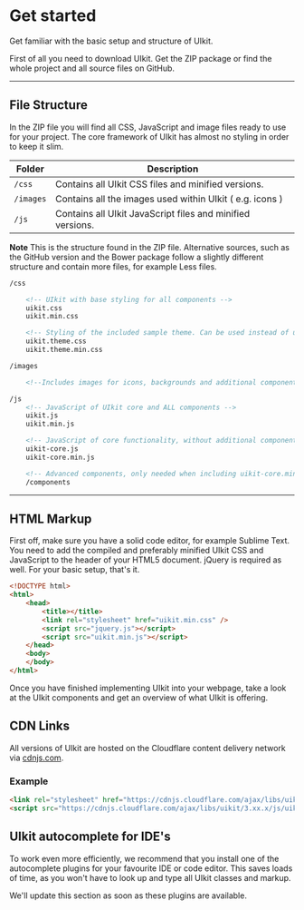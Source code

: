 # Get started

<p class="uk-text-lead">Get familiar with the basic setup and structure of UIkit.</p>

First of all you need to download UIkit. Get the ZIP package or find the whole project and all source files on GitHub.

***

## File Structure

In the ZIP file you will find all CSS, JavaScript and image files ready to use for your project. The core framework of UIkit has almost no styling in order to keep it slim.

| Folder    | Description |
| --------- | --- |
| `/css`    | Contains all UIkit CSS files and minified versions. |
| `/images` | Contains all the images used within UIkit ( e.g. icons ) |
| `/js`     | Contains all UIkit JavaScript files and minified versions. |

**Note** This is the structure found in the ZIP file. Alternative sources, such as the GitHub version and the Bower package follow a slightly different structure and contain more files, for example Less files.

```html
/css

    <!-- UIkit with base styling for all components -->
    uikit.css
    uikit.min.css

    <!-- Styling of the included sample theme. Can be used instead of uikit.css -->
    uikit.theme.css
    uikit.theme.min.css

/images

    <!--Includes images for icons, backgrounds and additional components -->

/js
    <!-- JavaScript of UIkit core and ALL components -->
    uikit.js
    uikit.min.js

    <!-- JavaScript of core functionality, without additional components -->
    uikit-core.js
    uikit-core.min.js

    <!-- Advanced components, only needed when including uikit-core.min.js -->
    /components
```

***

## HTML Markup

First off, make sure you have a solid code editor, for example Sublime Text. You need to add the compiled and preferably minified UIkit CSS and JavaScript to the header of your HTML5 document. jQuery is required as well. For your basic setup, that's it.

```html
<!DOCTYPE html>
<html>
    <head>
        <title></title>
        <link rel="stylesheet" href="uikit.min.css" />
        <script src="jquery.js"></script>
        <script src="uikit.min.js"></script>
    </head>
    <body>
    </body>
</html>
```

Once you have finished implementing UIkit into your webpage, take a look at the UIkit components and get an overview of what UIkit is offering.

## CDN Links

All versions of UIkit are hosted on the Cloudflare content delivery network via [cdnjs.com](https://cdnjs.com/libraries/uikit).

### Example
```html
<link rel="stylesheet" href="https://cdnjs.cloudflare.com/ajax/libs/uikit/3.xx.x/css/uikit.min.css" />
<script src="https://cdnjs.cloudflare.com/ajax/libs/uikit/3.xx.x/js/uikit.min.js"></script>
```

## UIkit autocomplete for IDE's

To work even more efficiently, we recommend that you install one of the autocomplete plugins for your favourite IDE or code editor. This saves loads of time, as you won't have to look up and type all UIkit classes and markup.

We'll update this section as soon as these plugins are available.
